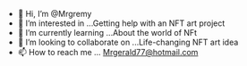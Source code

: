 - 👋 Hi, I’m @Mrgremy
- 👀 I’m interested in ...Getting help with an NFT art project
- 🌱 I’m currently learning ...About the world of NFt
- 💞️ I’m looking to collaborate on ...Life-changing NFT art idea 
- 📫 How to reach me ...
Mrgerald77@hotmail.com

<!---
Mrgremy/Mrgremy is a ✨ special ✨ repository because its `README.md` (this file) appears on your GitHub profile.
You can click the Preview link to take a look at your changes.
--->

